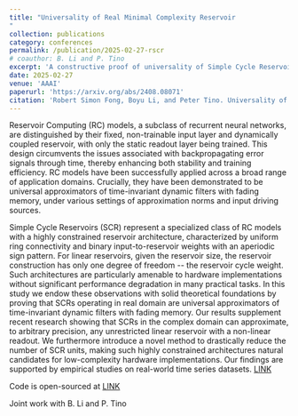 ```yaml
---
title: "Universality of Real Minimal Complexity Reservoir
"
collection: publications
category: conferences
permalink: /publication/2025-02-27-rscr
# coauthor: B. Li and P. Tino
excerpt: 'A constructive proof of universality of Simple Cycle Reservoirs (SCR) in the real domain $$\mathbb{R}$$. Additionally we propose a novel method to drastically reduce the number of SCR units. The results are supported by numerical analysis on real-world time series datasets.'
date: 2025-02-27
venue: 'AAAI'
paperurl: 'https://arxiv.org/abs/2408.08071'
citation: 'Robert Simon Fong, Boyu Li, and Peter Tino. Universality of Real Minimal Complexity Reservoir. In 2025 AAAI Conference on Artificial Intelligence (AAAI), pages 1–9, 2025'
---
```


Reservoir Computing (RC) models, a subclass of recurrent neural networks, are distinguished by their fixed, non-trainable input layer and dynamically coupled reservoir, with only the static readout layer being trained. This design circumvents the issues associated with backpropagating error signals through time, thereby enhancing both stability and training efficiency. RC models have been successfully applied across a broad range of application domains. Crucially, they have been demonstrated to be universal approximators of time-invariant dynamic filters with fading memory, under various settings of approximation norms and input driving sources.

Simple Cycle Reservoirs (SCR) represent a specialized class of RC models with a highly constrained reservoir architecture, characterized by uniform ring connectivity and binary input-to-reservoir weights with an aperiodic sign pattern. For linear reservoirs, given the reservoir size, the reservoir construction has only one degree of freedom -- the reservoir cycle weight. Such architectures are particularly amenable to hardware implementations without significant performance degradation in many practical tasks. In this study we endow these observations with solid theoretical foundations by proving that SCRs operating in real domain are universal approximators of time-invariant dynamic filters with fading memory. Our results supplement recent research showing that SCRs in the complex domain can approximate, to arbitrary precision, any unrestricted linear reservoir with a non-linear readout. We furthermore introduce a novel method to drastically reduce the number of SCR units, making such highly constrained architectures natural candidates for low-complexity hardware implementations. Our findings are supported by empirical studies on real-world time series datasets. [LINK](https://arxiv.org/abs/2408.08071)

Code is open-sourced at [LINK](https://github.com/Lampertos/RSCR)

Joint work with B. Li and P. Tino